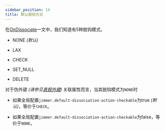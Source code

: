 ```yaml
---
sidebar_position: 14
title: 默认脱钩方式
---
```


在[OnDissociate](../mapping/advanced/on-dissociate)一文中，我们知道有5种脱钩模式。

-   NONE *(默认)*

-   LAX

-   CHECK

-   SET_NULL

-   DELETE

对于伪外键 *(请参见[真假外键](../mapping/base/foreignkey))* 关联属性而言，当其脱钩模式为`NONE`时

-   如果全局配置`jimmer.default-dissociation-action-checkable`为true *(默认)*，等价于`CHECK`。

-   如果全局配置`jimmer.default-dissociation-action-checkable`为false，等价于`NONE`。

